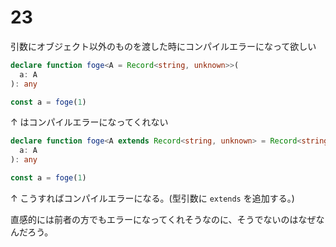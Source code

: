 # 23

引数にオブジェクト以外のものを渡した時にコンパイルエラーになって欲しい

```typescript
declare function foge<A = Record<string, unknown>>(
  a: A
): any

const a = foge(1)
```
↑ はコンパイルエラーになってくれない

```typescript
declare function foge<A extends Record<string, unknown> = Record<string, unknown>>(
  a: A
): any

const a = foge(1)
```
↑ こうすればコンパイルエラーになる。(型引数に `extends` を追加する。)

直感的には前者の方でもエラーになってくれそうなのに、そうでないのはなぜなんだろう。


